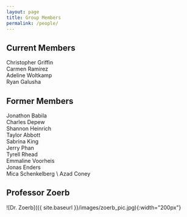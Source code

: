 ```yaml
---
layout: page
title: Group Members
permalink: /people/
---
```


## Current Members

Christopher Griffin \
Carmen Ramirez \
Adeline Woltkamp \
Ryan Galusha

## Former Members
Jonathon Babila \
Charles Depew \
Shannon Heinrich \
Taylor Abbott \
Sabrina King \
Jerry Phan \
Tyrell Rhead \
Emmaline Voorheis \
Jonas Enders \
Mica Schenkelberg \ 
Azad Coney 


## Professor Zoerb

![Dr. Zoerb]({{ site.baseurl }}/images/zoerb_pic.jpg){:width="200px"}
